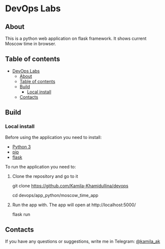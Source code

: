 # DevOps Labs

## About

This is a python web application on flask framework.
It shows current Moscow time in browser.

## Table of contents

- [DevOps Labs](#devops-labs)
  - [About](#about)
  - [Table of contents](#table-of-contents)
  - [Build](#build)
    - [Local install](#local-install)
  - [Contacts](#contacts)

## Build

### Local install

Before using the application you need to install:
- [Python 3](https://www.python.org/downloads/)
- [pip](https://pip.pypa.io/en/stable/installation/)
- [flask](https://pypi.org/project/Flask/)

To run the application you need to:

1. Clone the repository and go to it

    git clone https://github.com/Kamila-Khamidullina/devops
    
    cd devops/app_python/moscow_time_app

2. Run the app with. The app will open at http://localhost:5000/

    flask run

## Contacts

If you have any questions or suggestions, write me in Telegram: [@kamila_ak](https://t.me/kamila_ak)